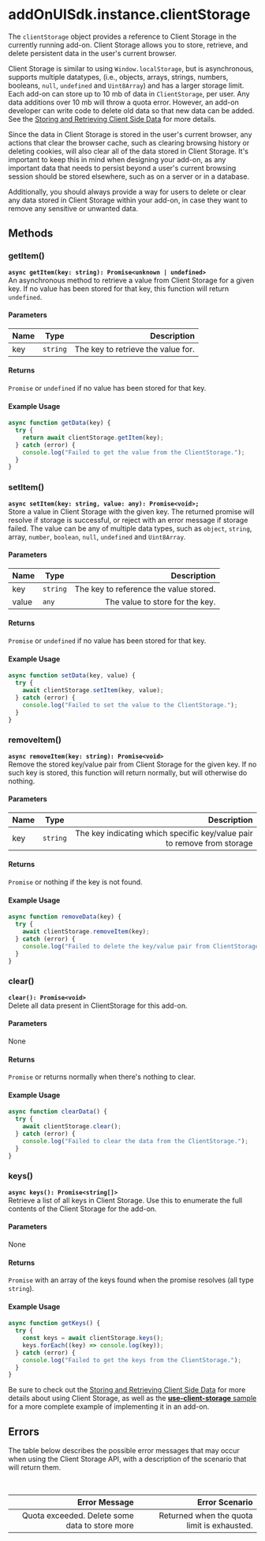 # addOnUISdk.instance.clientStorage

The `clientStorage` object provides a reference to Client Storage in the currently running add-on. Client Storage allows you to store, retrieve, and delete persistent data in the user's current browser.

Client Storage is similar to using `Window.localStorage`, but is asynchronous, supports multiple datatypes, (i.e., objects, arrays, strings, numbers, booleans, `null`, `undefined` and `Uint8Array`) and has a larger storage limit. Each add-on can store up to 10 mb of data in `ClientStorage`, per user. Any data additions over 10 mb will throw a quota error. However, an add-on developer can write code to delete old data so that new data can be added. See the [Storing and Retrieving Client Side Data](../../guides/learn/how_to/local-data-management.md) for more details.

<InlineAlert slots="text1, text2" variant="info"/>

Since the data in Client Storage is stored in the user's current browser, any actions that clear the browser cache, such as clearing browsing history or deleting cookies, will also clear all of the data stored in Client Storage. It's important to keep this in mind when designing your add-on, as any important data that needs to persist beyond a user's current browsing session should be stored elsewhere, such as on a server or in a database.

Additionally, you should always provide a way for users to delete or clear any data stored in Client Storage within your add-on, in case they want to remove any sensitive or unwanted data.

## Methods

### getItem()

**`async getItem(key: string): Promise<unknown | undefined>`**<br/>
An asynchronous method to retrieve a value from Client Storage for a given key. If no value has been stored for that key, this function will return `undefined`.

#### Parameters

| Name | Type     |                        Description |
| ---- | -------- | ---------------------------------: |
| key  | `string` | The key to retrieve the value for. |

#### Returns

`Promise` or `undefined` if no value has been stored for that key.

#### Example Usage

```js
async function getData(key) {
  try {
    return await clientStorage.getItem(key);
  } catch (error) {
    console.log("Failed to get the value from the ClientStorage.");
  }
}
```

### setItem()

**`async setItem(key: string, value: any): Promise<void>;`**<br/>
Store a value in Client Storage with the given key. The returned promise will resolve if storage is successful, or reject with an error message if storage failed. The value can be any of multiple data types, such as `object`, `string`, array, `number`, `boolean`, `null`, `undefined` and `Uint8Array`.

#### Parameters

| Name  | Type     |                            Description |
| ----- | -------- | -------------------------------------: |
| key   | `string` | The key to reference the value stored. |
| value | `any`    |        The value to store for the key. |

#### Returns

`Promise` or `undefined` if no value has been stored for that key.

#### Example Usage

```js
async function setData(key, value) {
  try {
    await clientStorage.setItem(key, value);
  } catch (error) {
    console.log("Failed to set the value to the ClientStorage.");
  }
}
```

### removeItem()

**`async removeItem(key: string): Promise<void>`**<br/>
Remove the stored key/value pair from Client Storage for the given key. If no such key is stored, this function will return normally, but will otherwise do nothing.

#### Parameters

| Name | Type     |                                                             Description |
| ---- | -------- | ----------------------------------------------------------------------: |
| key  | `string` | The key indicating which specific key/value pair to remove from storage |

#### Returns

`Promise` or nothing if the key is not found.

#### Example Usage

```js
async function removeData(key) {
  try {
    await clientStorage.removeItem(key);
  } catch (error) {
    console.log("Failed to delete the key/value pair from ClientStorage.");
  }
}
```

### clear()

**`clear(): Promise<void>`**<br/>
Delete all data present in ClientStorage for this add-on.

#### Parameters

None

#### Returns

`Promise` or returns normally when there's nothing to clear.

#### Example Usage

```js
async function clearData() {
  try {
    await clientStorage.clear();
  } catch (error) {
    console.log("Failed to clear the data from the ClientStorage.");
  }
}
```

### keys()

**`async keys(): Promise<string[]>`**<br/>
Retrieve a list of all keys in Client Storage. Use this to enumerate the full contents of the Client Storage for the add-on.

#### Parameters

None

#### Returns

`Promise` with an array of the keys found when the promise resolves (all type `string`).

#### Example Usage

```js
async function getKeys() {
  try {
    const keys = await clientStorage.keys();
    keys.forEach((key) => console.log(key));
  } catch (error) {
    console.log("Failed to get the keys from the ClientStorage.");
  }
}
```

<InlineAlert slots="text" variant="info"/>

Be sure to check out the [Storing and Retrieving Client Side Data](../../guides/learn/how_to/local-data-management.md) for more details about using Client Storage, as well as the [**use-client-storage** sample](../../guides/learn/samples.md) for a more complete example of implementing it in an add-on.

## Errors

The table below describes the possible error messages that may occur when using the Client Storage API, with a description of the scenario that will return them.

<br/>

|                                  Error Message |                              Error Scenario |
| ---------------------------------------------: | ------------------------------------------: |
| Quota exceeded. Delete some data to store more | Returned when the quota limit is exhausted. |
